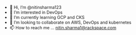 - 👋 Hi, I’m @nitinsharma123
- 👀 I’m interested in DevOps
- 🌱 I’m currently learning GCP  and CKS
- 💞️ I’m looking to collaborate on  AWS, DevOps and kubernetes
- 📫 How to reach me ... nitin.sharma1@rackspace.com

<!---
nitinsharma123/nitinsharma123 is a ✨ special ✨ repository because its `README.md` (this file) appears on your GitHub profile.
You can click the Preview link to take a look at your changes.
--->
